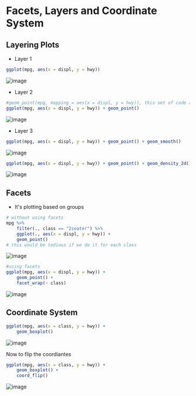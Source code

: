 # Facets, Layers and Coordinate System
## Layering Plots
- Layer 1
```r
ggplot(mpg, aes(x = displ, y = hwy))
```
![image](https://user-images.githubusercontent.com/60386381/124109893-40f16700-da85-11eb-91b4-f7fa0ddfa1c0.png)
- Layer 2
```r
#geom_point(mpg, mapping = aes(x = displ, y = hwy)), this set of code acts as layer 2
ggplot(mpg, aes(x = displ, y = hwy)) + geom_point()
```
![image](https://user-images.githubusercontent.com/60386381/124110054-71390580-da85-11eb-93e2-0fb58e677f45.png)
- Layer 3
```r
ggplot(mpg, aes(x = displ, y = hwy)) + geom_point() + geom_smooth()
```
![image](https://user-images.githubusercontent.com/60386381/125893204-d31d4d8c-6d3e-41ad-a4ab-e9d590834c65.png)
```r
ggplot(mpg, aes(x = displ, y = hwy)) + geom_point() + geom_density_2d()
```
![image](https://user-images.githubusercontent.com/60386381/125893351-a35a44ea-6e1b-46ad-85a2-8a3a14bcdfbb.png)

## Facets
- It's plotting based on groups
```r
# without using facets
mpg %>% 
    filter(., class == "2seater") %>%
    ggplot(., aes(x = displ, y = hwy)) +
    geom_point()
# this would be tedious if we do it for each class
```
![image](https://user-images.githubusercontent.com/60386381/125893776-bf128487-c48f-4777-9efe-0ff0c78b0c33.png)
```r
#using facets
ggplot(mpg, aes(x = displ, y = hwy)) +
    geom_point() +
    facet_wrap(~ class)
```
![image](https://user-images.githubusercontent.com/60386381/125894095-1c8cd21f-648b-42e2-9bcc-418fad3414f4.png)
## Coordinate System
```r
ggplot(mpg, aes(x = class, y = hwy)) +
    geom_boxplot()
```
![image](https://user-images.githubusercontent.com/60386381/125894507-e027e5c1-15f1-4ad8-8f8f-1d3592385dd1.png)

Now to flip the coordiantes
```r
ggplot(mpg, aes(x = class, y = hwy)) +
    geom_boxplot() +
    coord_flip()
```
![image](https://user-images.githubusercontent.com/60386381/125894571-c67b0c69-c3b2-41b5-b527-5797a95ae016.png)

